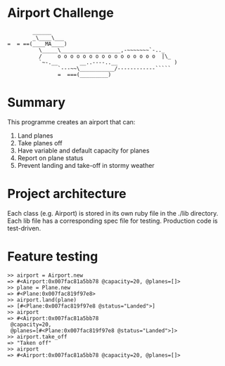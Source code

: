 Airport Challenge
=================

```
        ______
        _\____\___
=  = ==(____MA____)
          \_____\___________________,-~~~~~~~`-.._
          /     o o o o o o o o o o o o o o o o  |\_
          `~-.__       __..----..__                  )
                `---~~\___________/------------`````
                =  ===(_________)

```

Summary
=================

This programme creates an airport that can:

1. Land planes
2. Take planes off
3. Have variable and default capacity for planes
4. Report on plane status
5. Prevent landing and take-off in stormy weather

Project architecture
=================
Each class (e.g. Airport) is stored in its own ruby file in the ./lib directory. Each lib file has a corresponding spec file for testing. Production code is test-driven.

Feature testing
=================
```
>> airport = Airport.new
=> #<Airport:0x007fac81a5bb78 @capacity=20, @planes=[]>
>> plane = Plane.new
=> #<Plane:0x007fac819f97e8>
>> airport.land(plane)
=> [#<Plane:0x007fac819f97e8 @status="Landed">]
>> airport
=> #<Airport:0x007fac81a5bb78
 @capacity=20,
 @planes=[#<Plane:0x007fac819f97e8 @status="Landed">]>
>> airport.take_off
=> "Taken off"
>> airport
=> #<Airport:0x007fac81a5bb78 @capacity=20, @planes=[]>
```
